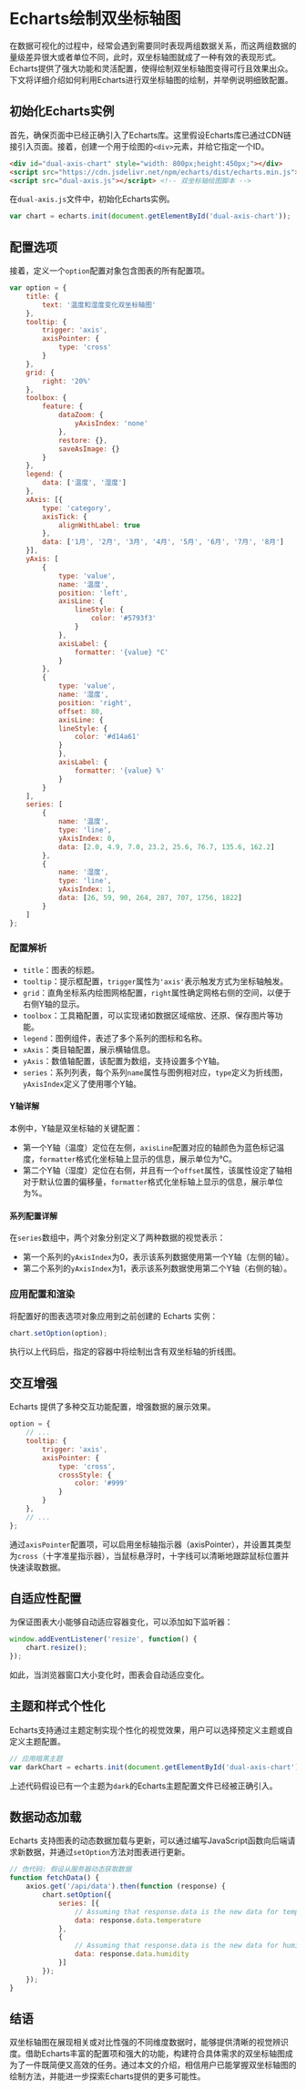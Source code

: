 # Echarts绘制双坐标轴图

在数据可视化的过程中，经常会遇到需要同时表现两组数据关系，而这两组数据的量级差异很大或者单位不同，此时，双坐标轴图就成了一种有效的表现形式。Echarts提供了强大功能和灵活配置，使得绘制双坐标轴图变得可行且效果出众。下文将详细介绍如何利用Echarts进行双坐标轴图的绘制，并举例说明细致配置。

## 初始化Echarts实例

首先，确保页面中已经正确引入了Echarts库。这里假设Echarts库已通过CDN链接引入页面。接着，创建一个用于绘图的`<div>`元素，并给它指定一个ID。

```html
<div id="dual-axis-chart" style="width: 800px;height:450px;"></div>
<script src="https://cdn.jsdelivr.net/npm/echarts/dist/echarts.min.js"></script>
<script src="dual-axis.js"></script> <!-- 双坐标轴绘图脚本 -->
```

在`dual-axis.js`文件中，初始化Echarts实例。

```javascript
var chart = echarts.init(document.getElementById('dual-axis-chart'));
```

## 配置选项

接着，定义一个`option`配置对象包含图表的所有配置项。

```javascript
var option = {
    title: {
        text: '温度和湿度变化双坐标轴图'
    },
    tooltip: {
        trigger: 'axis',
        axisPointer: {
            type: 'cross'
        }
    },
    grid: {
        right: '20%'
    },
    toolbox: {
        feature: {
            dataZoom: {
                yAxisIndex: 'none'
            },
            restore: {},
            saveAsImage: {}
        }
    },
    legend: {
        data: ['温度', '湿度']
    },
    xAxis: [{
        type: 'category',
        axisTick: {
            alignWithLabel: true
        },
        data: ['1月', '2月', '3月', '4月', '5月', '6月', '7月', '8月']
    }],
    yAxis: [
        {
            type: 'value',
            name: '温度',
            position: 'left',
            axisLine: {
                lineStyle: {
                    color: '#5793f3'
                }
            },
            axisLabel: {
                formatter: '{value} °C'
            }
        },
        {
            type: 'value',
            name: '湿度',
            position: 'right',
            offset: 80,
            axisLine: {
            lineStyle: {
                color: '#d14a61'
            }
            },
            axisLabel: {
                formatter: '{value} %'
            }
        }
    ],
    series: [
        {
            name: '温度',
            type: 'line',
            yAxisIndex: 0,
            data: [2.0, 4.9, 7.0, 23.2, 25.6, 76.7, 135.6, 162.2]
        },
        {
            name: '湿度',
            type: 'line',
            yAxisIndex: 1,
            data: [26, 59, 90, 264, 287, 707, 1756, 1822]
        }
    ]
};
```

### 配置解析

- `title`：图表的标题。
- `tooltip`：提示框配置，`trigger`属性为`'axis'`表示触发方式为坐标轴触发。
- `grid`：直角坐标系内绘图网格配置，`right`属性确定网格右侧的空间，以便于右侧Y轴的显示。
- `toolbox`：工具箱配置，可以实现诸如数据区域缩放、还原、保存图片等功能。
- `legend`：图例组件，表述了多个系列的图标和名称。
- `xAxis`：类目轴配置，展示横轴信息。
- `yAxis`：数值轴配置，该配置为数组，支持设置多个Y轴。
- `series`：系列列表，每个系列`name`属性与图例相对应，`type`定义为折线图，`yAxisIndex`定义了使用哪个Y轴。

#### Y轴详解

本例中，Y轴是双坐标轴的关键配置：

- 第一个Y轴（温度）定位在左侧，`axisLine`配置对应的轴颜色为蓝色标记温度，`formatter`格式化坐标轴上显示的信息，展示单位为℃。
- 第二个Y轴（湿度）定位在右侧，并且有一个`offset`属性，该属性设定了轴相对于默认位置的偏移量，`formatter`格式化坐标轴上显示的信息，展示单位为%。

#### 系列配置详解

在`series`数组中，两个对象分别定义了两种数据的视觉表示：

- 第一个系列的`yAxisIndex`为0，表示该系列数据使用第一个Y轴（左侧的轴）。
- 第二个系列的`yAxisIndex`为1，表示该系列数据使用第二个Y轴（右侧的轴）。

### 应用配置和渲染

将配置好的图表选项对象应用到之前创建的 Echarts 实例：

```javascript
chart.setOption(option);
```

执行以上代码后，指定的容器中将绘制出含有双坐标轴的折线图。

## 交互增强

Echarts 提供了多种交互功能配置，增强数据的展示效果。

```javascript
option = {
    // ...
    tooltip: {
        trigger: 'axis',
        axisPointer: {
            type: 'cross',
            crossStyle: {
                color: '#999'
            }
        }
    },
    // ...
};
```

通过`axisPointer`配置项，可以启用坐标轴指示器（axisPointer），并设置其类型为`cross`（十字准星指示器），当鼠标悬浮时，十字线可以清晰地跟踪鼠标位置并快速读取数据。

## 自适应性配置

为保证图表大小能够自动适应容器变化，可以添加如下监听器：

```javascript
window.addEventListener('resize', function() {
    chart.resize();
});
```

如此，当浏览器窗口大小变化时，图表会自动适应变化。

## 主题和样式个性化

Echarts支持通过主题定制实现个性化的视觉效果，用户可以选择预定义主题或自定义主题配置。

```javascript
// 应用暗黑主题
var darkChart = echarts.init(document.getElementById('dual-axis-chart'), 'dark');
```

上述代码假设已有一个主题为`dark`的Echarts主题配置文件已经被正确引入。

## 数据动态加载

Echarts 支持图表的动态数据加载与更新，可以通过编写JavaScript函数向后端请求新数据，并通过`setOption`方法对图表进行更新。

```javascript
// 伪代码: 假设从服务器动态获取数据
function fetchData() {
    axios.get('/api/data').then(function (response) {
        chart.setOption({
            series: [{
                // Assuming that response.data is the new data for temperature series
                data: response.data.temperature
            },
            {
                // Assuming that response.data is the new data for humidity series
                data: response.data.humidity
            }]
        });
    });
}
```

## 结语

双坐标轴图在展现相关或对比性强的不同维度数据时，能够提供清晰的视觉辨识度。借助Echarts丰富的配置项和强大的功能，构建符合具体需求的双坐标轴图成为了一件既简便又高效的任务。通过本文的介绍，相信用户已能掌握双坐标轴图的绘制方法，并能进一步探索Echarts提供的更多可能性。